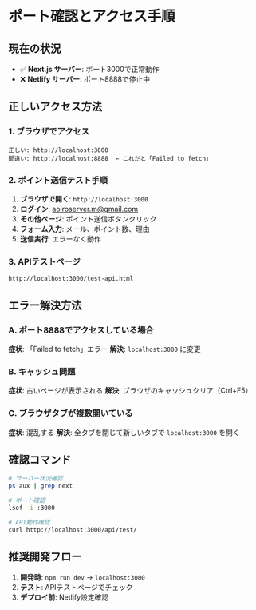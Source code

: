 # ポート確認とアクセス手順

## 現在の状況
- ✅ **Next.js サーバー**: ポート3000で正常動作
- ❌ **Netlify サーバー**: ポート8888で停止中

## 正しいアクセス方法

### 1. ブラウザでアクセス
```
正しい: http://localhost:3000
間違い: http://localhost:8888  ← これだと「Failed to fetch」
```

### 2. ポイント送信テスト手順
1. **ブラウザで開く**: `http://localhost:3000`
2. **ログイン**: aoiroserver.m@gmail.com
3. **その他ページ**: ポイント送信ボタンクリック
4. **フォーム入力**: メール、ポイント数、理由
5. **送信実行**: エラーなく動作

### 3. APIテストページ
```
http://localhost:3000/test-api.html
```

## エラー解決方法

### A. ポート8888でアクセスしている場合
**症状**: 「Failed to fetch」エラー
**解決**: `localhost:3000` に変更

### B. キャッシュ問題
**症状**: 古いページが表示される
**解決**: ブラウザのキャッシュクリア（Ctrl+F5）

### C. ブラウザタブが複数開いている
**症状**: 混乱する
**解決**: 全タブを閉じて新しいタブで `localhost:3000` を開く

## 確認コマンド
```bash
# サーバー状況確認
ps aux | grep next

# ポート確認
lsof -i :3000

# API動作確認
curl http://localhost:3000/api/test/
```

## 推奨開発フロー
1. **開発時**: `npm run dev` → `localhost:3000`
2. **テスト**: APIテストページでチェック
3. **デプロイ前**: Netlify設定確認